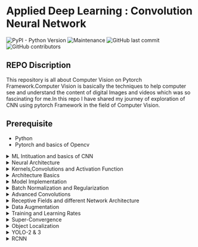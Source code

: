 # Applied Deep Learning : Convolution Neural Network

![PyPI - Python Version](https://img.shields.io/pypi/pyversions/3)
![Maintenance](https://img.shields.io/maintenance/yes/2020)
![GitHub last commit](https://img.shields.io/github/last-commit/Shakil-1501/TSAI)
![GitHub contributors](https://img.shields.io/github/contributors/Shakil-1501/TSAI)


## REPO Discription

   This repository is all about Computer Vision on Pytorch Framework.Computer Vision is basically the techniques to help computer see and understand the content of digital
   Images and videos which was so fascinating for me.In this repo I have shared my journey of exploration  of CNN using pytorch Framework in the field of Computer Vision. 

## Prerequisite

- Python
- Pytorch and basics of Opencv

<details>
<summary>ML Intituation and basics of CNN</summary>

[Work-Link]()

This describes the very basics of Python, i would recommend binge watching Raymond Hettinger's YouTube Videos and Telusko videos, as much as you can, also learn list comprehension, slicing, partial, functools, functional programming, classes, MRO, decorators, lambdas, python 3 typing

Also here i learnt the basics of how a Neural Network learns, how the different channels are formed, what are kernels, how does the DNN make sense of the input it gets, and more !

Have you ever wondered, like why do we only use 3x3 kernels ? i had always wondered, why not 5x5 ? 7x7 ? in this session i learnt why, and how does even the kernel size matter ? why is it only odd numbers ? and why only squares ? and why is 3x3 kernel used twice same as a 5x5 kernel, what is receptive field ?

</details>

<details>
<summary>Neural Architecture</summary>

[Work-Link]()

This describes the basic neural network architecure and overview of how convolution works

</details>

<details>
<summary>Kernels,Convolutions and Activation Function</summary>

[Work-Link]()

Basic Pytorch architecture for working with neural networks, introduces you to structure of model how it is framed using nn.Module, optimizers, forward and backward pass,softmax, datasets, how to apply simple augmentation.

</details>

<details>
<summary>Architecture Basics</summary>

[Work-Link]()

Here we had to train MNIST to get 99.4% accuracy with some given contraints, was quite fun to do this, got me out of the noob shell of what a neural network actually is and what it does, because i had to write code manually, not copy paste any more.

</details>

<details>
<summary>Model Implementation</summary>

[Work-Link]()

This was very important to realise the basic steps required to make a neural network and then go on to optimize it, to get the perfect model size and accuracy, very important, please see its documentation, and all the notebooks

</details>

<details>
<summary>Batch Normalization and Regularization</summary>

[Work-Link]()

This  focuses on the importance of normalization and regularization in neural networks, aim was to also get > 99.4% accuracy in less than 40 epochs for MNIST with limited model parameters

</details>

<details>
<summary>Advanced Convolutions</summary>

[Work-Link]()

Here i was introduced to various convolution types you can add in the network, we were given a custom network which we had to implement, also we had to make a custom library of python to support and ease the process of NN building and training,

</details>

<details>
<summary>Receptive Fields and different Network Architecture</summary>

[Work-Link]()

Here i was introduced to ResNet18 and CIFAR dataset with aim to get 85% test accuracy



</details>

<details>
<summary>Data Augmentation</summary>

[Work-Link]()

This was amazing, i was introduced to GradCAM, and i myself learnt about saliency map



</details>

<details>
<summary>Training and Learning Rates</summary>

[Work-Link]()

Here i had to use LR Finder to find the best learning rate for the model, i also used OneCyclePolicy for faster convergence. i reached 92.03% accuracy in CIFAR using ResNet18

</details>

<details>
<summary>Super-Convergence</summary>

[Work-Link]()

A custom architecture was implemented here, along with that i used OneCycleLR to improve the convergence of the NN

</details>

<details>
<summary>Object Localization</summary>

[Work-Link]()

Here we had to do image annotation and collect doggo dataset.

Also i had to make a custom dataloader and dataset class in PyTorch to support TinyImageNet, and then train a model to reach 60% accuracy
</details>

<details>
<summary>YOLO-2 & 3</summary>

[Work-Link]()

I was introduced to YOLO, something i always wondered how it exactly worked, and why is it called YOLO ? now i understand why. and people complain about the FPS of YOLO, now i know why, they dont pay attention to the anchor boxes, which is very important and its different for different datasets.

Here used opencv yolo for object detection of my image with objects in the background.Created the custom dataset and trained it further  on YOLO v3. for details see the folder in the repo.

</details>

<details>
<summary>RCNN</summary>

[Work-Link]()

I was introduced to RCNN family and SSD, but that wasnt the main thing here.

The main thing was that i created a dataset containing 1.2M images ! do you understand how crazy that is ? this was a pre-req for the upcoming CapStone project which will be to do object segmentation and also monocular depth estimation both at the same time.

</details>

